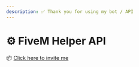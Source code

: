 ```yaml
---
description: ✅ Thank you for using my bot / API
---
```


# ⚙️ FiveM Helper API

📦 [Click here to invite me](https://discord.com/oauth2/authorize?client\_id=1208435537761796196)
